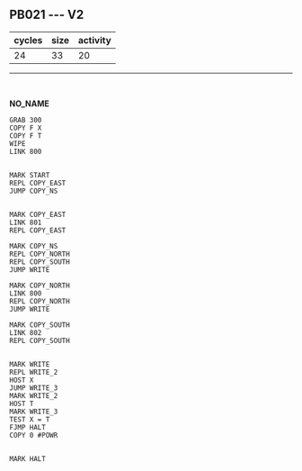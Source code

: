 ## PB021 --- V2

| cycles | size | activity |
| ------ | ---- | -------- |
| 24 | 33 | 20 |
<hr>
<br>

**NO_NAME**

```
GRAB 300
COPY F X
COPY F T
WIPE
LINK 800


MARK START
REPL COPY_EAST
JUMP COPY_NS


MARK COPY_EAST
LINK 801
REPL COPY_EAST

MARK COPY_NS
REPL COPY_NORTH
REPL COPY_SOUTH
JUMP WRITE

MARK COPY_NORTH
LINK 800
REPL COPY_NORTH
JUMP WRITE

MARK COPY_SOUTH
LINK 802
REPL COPY_SOUTH


MARK WRITE
REPL WRITE_2
HOST X
JUMP WRITE_3
MARK WRITE_2
HOST T
MARK WRITE_3
TEST X = T
FJMP HALT
COPY 0 #POWR


MARK HALT
```
